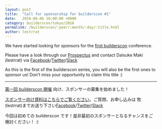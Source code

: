 ```yaml
---
layout: post
title:  "Call for sponsorship for builderscon #1"
date:   2016-06-06 10:00:00 +0900
category: builderscon/tokyo/2016
permalink: /builderscon/:year/:month/:day/:title.html
author: lestrrat
---
```

<!-- front-matter category is used for news filtering in conf.builderscon.io, so if post is conference news, match it with conference slug (e.g.)builderscon/tokyo/2016 -->
<!-- front-matter permalink in each post is to keep backward compat, not needed for new posts -->

We have started looking for sponsors for the [first builderscon](http://blog.builderscon.io/builderscon/2016/06/06/annoucing-builderscon-1.html) conference.

Please have a look through our [Prospectus](https://drive.google.com/open?id=1_HkLZ5c2Ykocv6olYOApdS31jAVQxwmdNPxVQqO7L4o) and contact Daisuke Maki (lestrrat) via [Facebook](https://www.facebook.com/lestrrat)/[Twitter](https://twitter.com/lestrrat)/[Slack](http://blog.builderscon.io/builderscon/2016/05/30/join-slack.html)

As this is the first of the builderscon series, you will also be the first ones to sponsor us! Don't miss your opportunity to claim this title :)

---

[第一回 builderscon 開催](http://blog.builderscon.io/builderscon/2016/06/06/annoucing-builderscon-1.html) 向け、スポンサーの募集を始めました！

[スポンサー向け資料はこちらでご覧ください](https://drive.google.com/open?id=1_HkLZ5c2Ykocv6olYOApdS31jAVQxwmdNPxVQqO7L4o)。ご質問、お申し込みは 牧(lestrrat)までお送り下さい[Facebook](https://www.facebook.com/lestrrat)/[Twitter](https://twitter.com/lestrrat)/[Slack](http://blog.builderscon.io/builderscon/2016/05/30/join-slack.html)

今回は初めての builderscon です！是非最初のスポンサーとなるチャンスをご検討ください！ :)